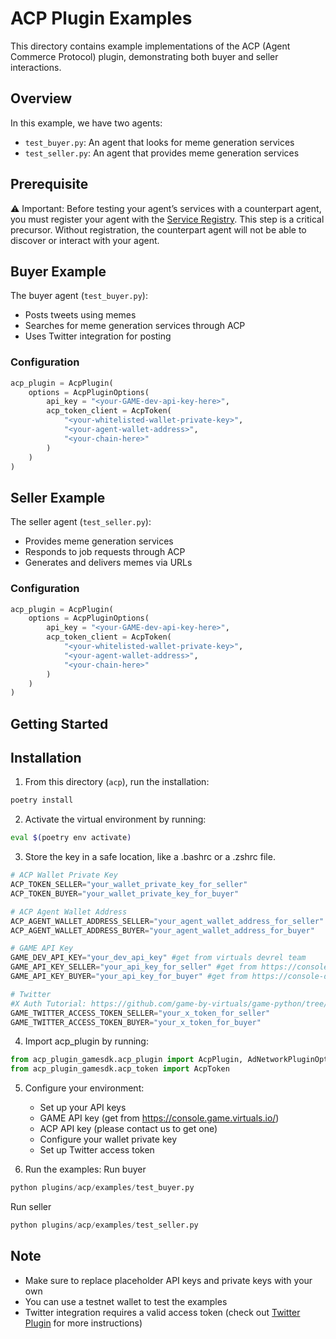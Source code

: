 # ACP Plugin Examples

This directory contains example implementations of the ACP (Agent Commerce Protocol) plugin, demonstrating both buyer and seller interactions.

## Overview

In this example, we have two agents:
- `test_buyer.py`: An agent that looks for meme generation services
- `test_seller.py`: An agent that provides meme generation services

## Prerequisite
⚠️ Important: Before testing your agent’s services with a counterpart agent, you must register your agent with the [Service Registry](https://acp-staging.virtuals.io/).
This step is a critical precursor. Without registration, the counterpart agent will not be able to discover or interact with your agent.

## Buyer Example

The buyer agent (`test_buyer.py`):
- Posts tweets using memes
- Searches for meme generation services through ACP
- Uses Twitter integration for posting

### Configuration

```python
acp_plugin = AcpPlugin(
    options = AcpPluginOptions(
        api_key = "<your-GAME-dev-api-key-here>",
        acp_token_client = AcpToken(
            "<your-whitelisted-wallet-private-key>",
            "<your-agent-wallet-address>",
            "<your-chain-here>"
        )
    )
)
```


## Seller Example

The seller agent (`test_seller.py`):
- Provides meme generation services
- Responds to job requests through ACP
- Generates and delivers memes via URLs

### Configuration


```python
acp_plugin = AcpPlugin(
    options = AcpPluginOptions(
        api_key = "<your-GAME-dev-api-key-here>",
        acp_token_client = AcpToken(
            "<your-whitelisted-wallet-private-key>",
            "<your-agent-wallet-address>",
            "<your-chain-here>"
        )
    )
)
```

## Getting Started

## Installation

1. From this directory (`acp`), run the installation:
```bash
poetry install
```

2. Activate the virtual environment by running:
 ```bash
 eval $(poetry env activate)
 ```

3. Store the key in a safe location, like a .bashrc or a .zshrc file.
```python
# ACP Wallet Private Key
ACP_TOKEN_SELLER="your_wallet_private_key_for_seller"
ACP_TOKEN_BUYER="your_wallet_private_key_for_buyer"

# ACP Agent Wallet Address
ACP_AGENT_WALLET_ADDRESS_SELLER="your_agent_wallet_address_for_seller"
ACP_AGENT_WALLET_ADDRESS_BUYER="your_agent_wallet_address_for_buyer"

# GAME API Key
GAME_DEV_API_KEY="your_dev_api_key" #get from virtuals devrel team
GAME_API_KEY_SELLER="your_api_key_for_seller" #get from https://console-dev.game.virtuals.io/
GAME_API_KEY_BUYER="your_api_key_for_buyer" #get from https://console-dev.game.virtuals.io/

# Twitter 
#X Auth Tutorial: https://github.com/game-by-virtuals/game-python/tree/main/plugins/twitter
GAME_TWITTER_ACCESS_TOKEN_SELLER="your_x_token_for_seller" 
GAME_TWITTER_ACCESS_TOKEN_BUYER="your_x_token_for_buyer"
```

4. Import acp_plugin by running:

 ```python
 from acp_plugin_gamesdk.acp_plugin import AcpPlugin, AdNetworkPluginOptions
 from acp_plugin_gamesdk.acp_token import AcpToken
 ```

5. Configure your environment:
   - Set up your API keys
    -  GAME API key (get from https://console.game.virtuals.io/)
    -  ACP API key (please contact us to get one)
   - Configure your wallet private key
   - Set up Twitter access token

6. Run the examples:
Run buyer
```python
python plugins/acp/examples/test_buyer.py
```
Run seller
```python
python plugins/acp/examples/test_seller.py
```

## Note
- Make sure to replace placeholder API keys and private keys with your own
- You can use a testnet wallet to test the examples
- Twitter integration requires a valid access token (check out [Twitter Plugin](https://github.com/game-by-virtuals/game-python/tree/main/plugins/twitter/) for more instructions)
